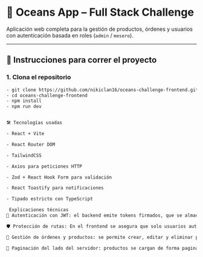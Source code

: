 # 🌊 Oceans App – Full Stack Challenge

Aplicación web completa para la gestión de productos, órdenes y usuarios con autenticación basada en roles (`admin` / `mesero`).

---

## 🚀 Instrucciones para correr el proyecto

### 1. Clona el repositorio

```bash
- git clone https://github.com/nikiclan16/oceans-challenge-frontend.git
- cd oceans-challenge-frontend
- npm install
- npm run dev


🛠 Tecnologías usadas

- React + Vite

- React Router DOM

- TailwindCSS

- Axios para peticiones HTTP

- Zod + React Hook Form para validación

- React Toastify para notificaciones

- Tipado estricto con TypeScript

 Explicaciones técnicas
🔐 Autenticación con JWT: el backend emite tokens firmados, que se almacenan en localStorage y se incluyen automáticamente en headers mediante Axios.

🛡 Protección de rutas: En el frontend se asegura que solo usuarios autenticados o con rol admin accedan a vistas específicas.

🧾 Gestión de órdenes y productos: se permite crear, editar y eliminar productos/órdenes mediante modales reutilizables con lógica centralizada.

📃 Paginación del lado del servidor: productos se cargan de forma paginada usando parámetros page y limit en la consulta.
```
